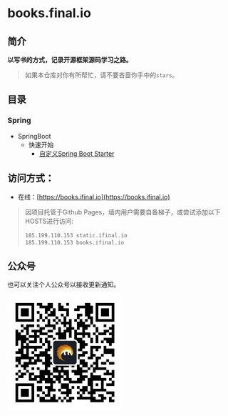 # books.final.io

## 简介

**以写书的方式，记录开源框架源码学习之路。**

> 如果本仓库对你有所帮忙，请不要吝啬你手中的`stars`。

## 目录

### Spring

* SpringBoot
  * 快速开始
    * [自定义Spring Boot Starter](docs/_spring/boot/quick-start/how-to-custom-spring-boot-starter.md)

## 访问方式：

* 在线：[https://books.ifinal.io](https://books.ifinal.io)

> 因项目托管于Github Pages，墙内用户需要自备梯子，或尝试添加以下HOSTS进行访问:
> ```text
> 185.199.110.153 static.ifinal.io
> 185.199.110.153 books.ifinal.io
> ```



## 公众号

也可以关注个人公众号以接收更新通知。

![ifinal](ifinal.jpg)